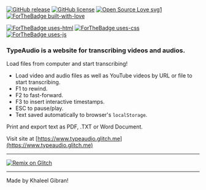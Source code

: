 [![GitHub release](https://img.shields.io/github/release/khalby786/TypeAudio.svg)](https://github.com/khalby786/TypeAudio/releases/)
[![GitHub license](https://img.shields.io/github/license/khalby786/TypeAudio.svg)](https://github.com/khalby786/TypeAudio/blob/master/LICENSE.md)
[![Open Source Love svg1](https://badges.frapsoft.com/os/v1/open-source.svg?v=103)](https://github.com/ellerbrock/open-source-badges/)
[![ForTheBadge built-with-love](https://ForTheBadge.com/images/badges/built-with-love.svg)](https://github.com/khalby786/)

[![ForTheBadge uses-html](https://ForTheBadge.com/images/badges/uses-html.svg)](http://ForTheBadge.com)
[![ForTheBadge uses-css](https://ForTheBadge.com/images/badges/uses-css.svg)](http://ForTheBadge.com)
[![ForTheBadge uses-js](https://ForTheBadge.com/images/badges/uses-js.svg)](http://ForTheBadge.com)

### TypeAudio is a website for transcribing videos and audios.
Load files from computer and start transcribing!

* Load video and audio files as well as YouTube videos by URL or file to start transcribing.
* F1 to rewind.
* F2 to fast-forward.
* F3 to insert interactive timestamps.
* ESC to pause/play.
* Text saved automatically to browser's ```localStorage```.

Print and export text as PDF, .TXT or Word Document.

Visit site at [https://www.typeaudio.glitch.me](https://www.typeaudio.glitch.me)

___

[![Remix on Glitch](https://cdn.glitch.com/2703baf2-b643-4da7-ab91-7ee2a2d00b5b%2Fremix-button.svg)](https://glitch.com/edit/#!/import/github/khalby786/TypeAudio)

--- 

Made by Khaleel Gibran!
